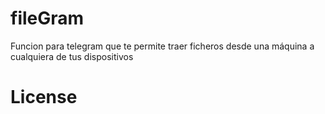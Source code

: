 # fileGram
Funcion para telegram que te permite traer ficheros desde una máquina a cualquiera de tus dispositivos

# License


